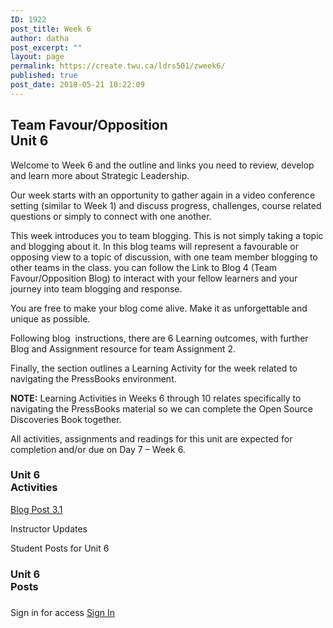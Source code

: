 ```yaml
---
ID: 1922
post_title: Week 6
author: datha
post_excerpt: ""
layout: page
permalink: https://create.twu.ca/ldrs501/zweek6/
published: true
post_date: 2018-05-21 10:22:09
---
```

<!--themify_builder_static-->

<h2>Team Favour/Opposition<br/>Unit 6</h2>

Welcome to Week 6 and the outline and links you need to review, develop and learn more about Strategic Leadership.

Our week starts with an opportunity to gather again in a video conference setting (similar to Week 1) and discuss progress, challenges, course related questions or simply to connect with one another.

This week introduces you to team blogging. This is not simply taking a topic and blogging about it. In this blog teams will represent a favourable or opposing view to a topic of discussion, with one team member blogging to other teams in the class. you can follow the Link to Blog 4 (Team Favour/Opposition Blog) to interact with your fellow learners and your journey into team blogging and response.

You are free to make your blog come alive. Make it as unforgettable and unique as possible.

Following blog  instructions, there are 6 Learning outcomes, with further Blog and Assignment resource for team Assignment 2.

Finally, the section outlines a Learning Activity for the week related to navigating the PressBooks environment.

<strong>NOTE:</strong> Learning Activities in Weeks 6 through 10 relates specifically to navigating the PressBooks material so we can complete the Open Source Discoveries Book together.

All activities, assignments and readings for this unit are expected for completion and/or due on Day 7 &#8211; Week 6.

<h3>Unit 6<br/>Activities</h3>

<a href="https://create.twu.ca/ldrs501/unit-6/"> Blog Post 3.1 </a>

Instructor Updates

Student Posts for Unit 6

<h3>Unit 6<br/>Posts</h3>

<h3></h3>

Sign in for access 
 <a href="https://create.twu.ca/wp-admin"> Sign In </a><!--/themify_builder_static-->